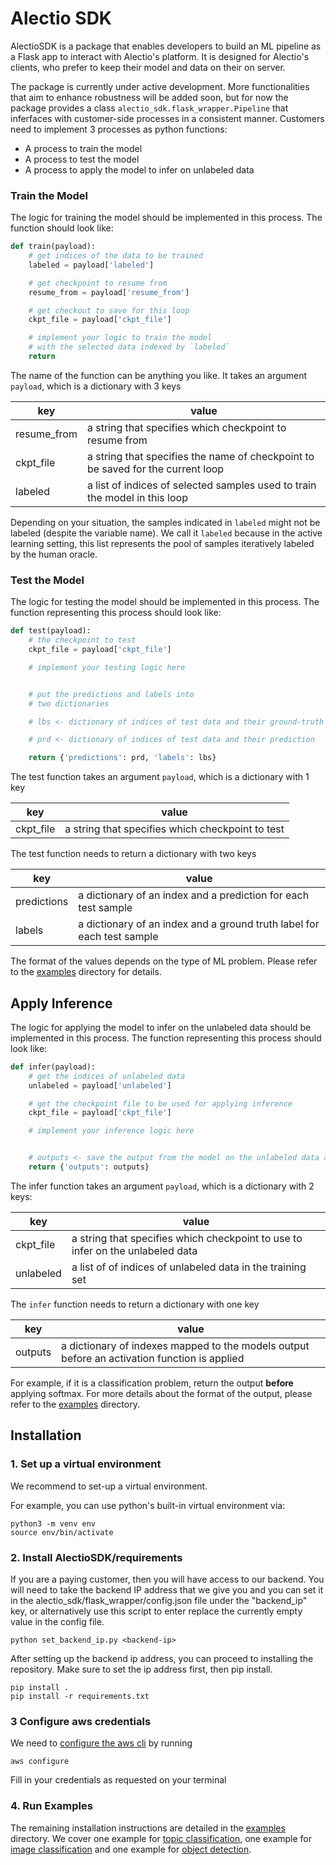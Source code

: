 # Alectio SDK

AlectioSDK is a package that enables developers to build an ML pipeline as a Flask app to interact with Alectio's
platform.
It is designed for Alectio's clients, who prefer to keep their model and data on their on server.

The package is currently under active development. More functionalities that aim to enhance robustness will be added soon, but for now the package provides a class `alectio_sdk.flask_wrapper.Pipeline` that inferfaces with customer-side
processes in a consistent manner. Customers need to implement 3 processes as python functions:

* A process to train the model
* A process to test the model
* A process to apply the model to infer on unlabeled data

### Train the Model
The logic for training the model should be implemented in this process. The function should look like:

```python
def train(payload):
    # get indices of the data to be trained
    labeled = payload['labeled']

    # get checkpoint to resume from
    resume_from = payload['resume_from']

    # get checkout to save for this loop
    ckpt_file = payload['ckpt_file']

    # implement your logic to train the model
    # with the selected data indexed by `labeled`
    return

```

The name of the function can be anything you like. It takes an argument `payload`, which is a
dictionary with 3 keys

| key | value |
| --- | ----- |
| resume_from | a string that specifies which checkpoint to resume from |
| ckpt_file | a string that specifies the name of checkpoint to be saved for the current loop |
| labeled | a list of indices of selected samples used to train the model in this loop |

Depending on your situation, the samples indicated in `labeled` might not be labeled (despite the variable
name). We call it `labeled` because in the active learning setting, this list represents the pool of
samples iteratively labeled by the human oracle.


### Test the Model
The logic for testing the model should be implemented in this process. The function representing this
process should look like:

```python
def test(payload):
    # the checkpoint to test
    ckpt_file = payload['ckpt_file']

    # implement your testing logic here


    # put the predictions and labels into
    # two dictionaries

    # lbs <- dictionary of indices of test data and their ground-truth

    # prd <- dictionary of indices of test data and their prediction

    return {'predictions': prd, 'labels': lbs}
```
The test function takes an argument `payload`, which is a dictionary with 1 key

| key | value |
| --- | ----- |
| ckpt_file | a string that specifies which checkpoint to test |

The test function needs to return a dictionary with two keys

| key | value |
| --- | ----- |
| predictions | a dictionary of an index and a prediction for each test sample|
| labels | a dictionary of an index and a ground truth label for each test sample|

The format of the values depends on the type of ML problem. Please refer to the [examples](./examples) directory for details.

## Apply Inference
The logic for applying the model to infer on the unlabeled data should be implemented in this process.
The function representing this process should look like:
```python
def infer(payload):
    # get the indices of unlabeled data
    unlabeled = payload['unlabeled']

    # get the checkpoint file to be used for applying inference
    ckpt_file = payload['ckpt_file']

    # implement your inference logic here


    # outputs <- save the output from the model on the unlabeled data as a dictionary
    return {'outputs': outputs}
```

The infer function takes an argument `payload`, which is a dictionary with 2 keys:

| key | value |
| --- | ----  |
| ckpt_file | a string that specifies which checkpoint to use to infer on the unlabeled data |
| unlabeled | a list of of indices of unlabeled data in the training set |


The `infer` function needs to return a dictionary with one key

| key | value |
| --- | ----- |
| outputs | a dictionary of indexes mapped to the models output before an activation function is applied |

For example, if it is a classification problem, return the output **before** applying softmax.
For more details about the format of the output, please refer to the [examples](./examples) directory.

## Installation

### 1. Set up a virtual environment
We recommend to set-up a virtual environment.

For example, you can use python's built-in virtual environment via:

```
python3 -m venv env
source env/bin/activate
```
### 2. Install AlectioSDK/requirements
If you are a paying customer, then you will have access to our backend. You will need to take the backend IP address that we give you and you can set it in the alectio_sdk/flask_wrapper/config.json file under the "backend_ip" key, or alternatively use this script to enter replace the currently empty value in the config file.

```
python set_backend_ip.py <backend-ip>
```
After setting up the backend ip address, you can proceed to installing the repository. Make sure to set the ip address first, then pip install.

```
pip install .
pip install -r requirements.txt
```
### 3 Configure aws credentials
We need to [configure the aws cli](https://docs.aws.amazon.com/cli/latest/userguide/cli-chap-configure.html) by running
```
aws configure
```
Fill in your credentials as requested on your terminal
### 4. Run Examples

The remaining installation instructions are detailed in the [examples](./examples) directory. We cover one example for [topic classification](./examples/topic_classification), one example for [image classification](./examples/image_classification) and one example for [object detection](./examples/object_detection).
